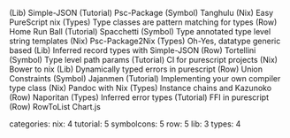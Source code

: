 (Lib)      Simple-JSON
(Tutorial) Psc-Package
(Symbol)   Tanghulu
(Nix)      Easy PureScript nix
(Types)    Type classes are pattern matching for types
(Row)      Home Run Ball
(Tutorial) Spacchetti
(Symbol)   Type annotated type level string templates
(Nix)      Psc-Package2Nix
(Types)    Oh-Yes, datatype generic based
(Lib)      Inferred record types with Simple-JSON
(Row)      Tortellini
(Symbol)   Type level path params
(Tutorial) CI for purescript projects
(Nix)      Bower to nix
(Lib)      Dynamically typed errors in purescript
(Row)      Union Constraints
(Symbol)   Jajanmen
(Tutorial) Implementing your own compiler type class
(Nix)      Pandoc with Nix
(Types)    Instance chains and Kazunoko
(Row)      Naporitan
(Types)    Inferred error types
(Tutorial) FFI in purescript
(Row)      RowToList Chart.js

categories:
nix: 4
tutorial: 5
symbolcons: 5
row: 5
lib: 3
types: 4
